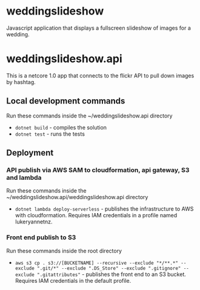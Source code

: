 # weddingslideshow
Javascript application that displays a fullscreen slideshow of images for a wedding.

# weddingslideshow.api
This is a netcore 1.0 app that connects to the flickr API to pull down images by hashtag.

## Local development commands
Run these commands inside the ~/weddingslideshow.api directory
* `dotnet build` - compiles the solution
* `dotnet test` - runs the tests

## Deployment
### API publish via AWS SAM to cloudformation, api gateway, S3 and lambda
Run these commands inside the ~/weddingslideshow.api/weddingslideshow.api directory
* `dotnet lambda deploy-serverless` - publishes the infrastructure to AWS with cloudformation. Requires IAM credentials in a profile named lukeryannetnz.

### Front end publish to S3
Run these commands inside the root directory
* `aws s3 cp . s3://[BUCKETNAME] --recursive --exclude "*/**.*" --exclude ".git/*" --exclude ".DS_Store" --exclude ".gitignore" --exclude ".gitattributes"` - publishes the front end to an S3 bucket. Requires IAM credentials in the default profile.